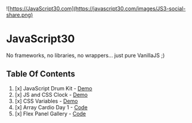 ![https://JavaScript30.com](https://javascript30.com/images/JS3-social-share.png)

# JavaScript30

No frameworks, no libraries, no wrappers... just pure VanillaJS ;)


## Table Of Contents

1. [x] JavaScript Drum Kit - [Demo](http://arkpod.in/JavaScript30/01%20-%20JavaScript%20Drum%20Kit/index.html)
2. [x] JS and CSS Clock - [Demo](http://arkpod.in/JavaScript30/02%20-%20JS%20and%20CSS%20Clock/index.html)
3. [x] CSS Variables - [Demo](http://arkpod.in/JavaScript30/03%20-%20CSS%20Variables/index.html)
4. [x] Array Cardio Day 1 - [Code](./04%20-%20Array%20Cardio%20Day%201/index.html)
5. [x] Flex Panel Gallery - [Code](http://arkpod.in/JavaScript30/05%20-%20Flex%20Panel%20Gallery/index.html)
